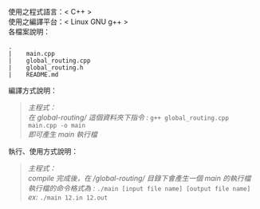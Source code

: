 使用之程式語言：< C++ >     
使用之編譯平台：< Linux GNU g++ >    
各檔案說明：    
```
.
|    main.cpp
|    global_routing.cpp
|    global_routing.h
|    README.md
```

編譯方式說明：     
> _主程式：_  
> _在 global-routing/ 這個資料夾下指令 :_ `g++ global_routing.cpp main.cpp -o main`  
> _即可產生 main 執行檔_     

執行、使用方式說明：    
> _主程式：_  
> _compile 完成後，在 /global-routing/ 目錄下會產生一個 main 的執行檔_  
> _執行檔的命令格式為 :_  `./main [input file name] [output file name]` 
> _ex:_ `./main 12.in 12.out`
